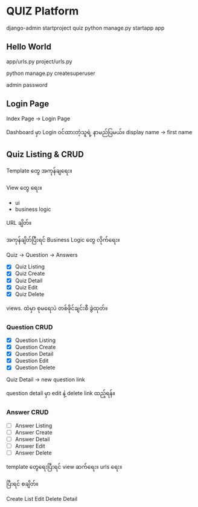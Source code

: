 # QUIZ Platform



django-admin startproject quiz
python manage.py startapp app

## Hello World

app/urls.py
project/urls.py



python manage.py createsuperuser

admin
password



## Login Page

Index Page -> Login Page 


Dashboard မှာ Login ဝင်ထားတဲ့သူရဲ့ နာမည်ပြမယ်။
display name -> first name


## Quiz Listing & CRUD

Template တွေ အကုန်ချရေး။

View တွေ ရေး။
- ui
- business logic

URL ချိတ်။

အကုန်ချိတ်ပြီးရင် Business Logic တွေ လိုက်ရေး။


Quiz -> Question -> Answers

- [x] Quiz Listing
- [x] Quiz Create
- [x] Quiz Detail
- [x] Quiz Edit
- [x] Quiz Delete

views. ထဲမှာ စုမရေးပဲ
တစ်ဖိုင်ချင်းစီ ခွဲထုတ်။


### Question CRUD

- [x] Question Listing
- [x] Question Create
- [x] Question Detail
- [x] Question Edit
- [x] Question Delete

Quiz Detail -> new question link 

question detail မှာ edit နဲ့ delete link  ထည့်ရန်။


### Answer CRUD

- [ ] Answer Listing
- [ ] Answer Create
- [ ] Answer Detail
- [ ] Answer Edit
- [ ] Answer Delete

template တွေရေးပြီးရင်
view ဆက်ရေး။
urls ရေး။

ပြီးရင် စချိတ်။

Create 
List
Edit
Delete
Detail
